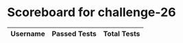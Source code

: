 # Scoreboard for challenge-26
| Username   | Passed Tests | Total Tests |
|------------|--------------|-------------|
